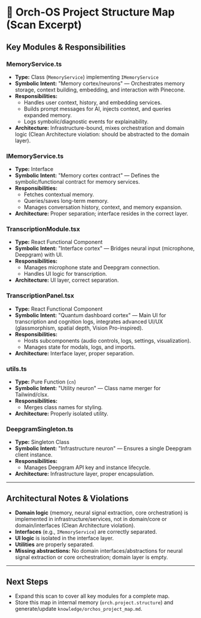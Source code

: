 # 🧠 Orch-OS Project Structure Map (Scan Excerpt)

## Key Modules & Responsibilities

### MemoryService.ts

- **Type:** Class (`MemoryService`) implementing `IMemoryService`
- **Symbolic Intent:** "Memory cortex/neurons" — Orchestrates memory storage, context building, embedding, and interaction with Pinecone.
- **Responsibilities:**
  - Handles user context, history, and embedding services.
  - Builds prompt messages for AI, injects context, and queries expanded memory.
  - Logs symbolic/diagnostic events for explainability.
- **Architecture:** Infrastructure-bound, mixes orchestration and domain logic (Clean Architecture violation: should be abstracted to the domain layer).

### IMemoryService.ts

- **Type:** Interface
- **Symbolic Intent:** "Memory cortex contract" — Defines the symbolic/functional contract for memory services.
- **Responsibilities:**
  - Fetches contextual memory.
  - Queries/saves long-term memory.
  - Manages conversation history, context, and memory expansion.
- **Architecture:** Proper separation; interface resides in the correct layer.

### TranscriptionModule.tsx

- **Type:** React Functional Component
- **Symbolic Intent:** "Interface cortex" — Bridges neural input (microphone, Deepgram) with UI.
- **Responsibilities:**
  - Manages microphone state and Deepgram connection.
  - Handles UI logic for transcription.
- **Architecture:** UI layer, correct separation.

### TranscriptionPanel.tsx

- **Type:** React Functional Component
- **Symbolic Intent:** "Quantum dashboard cortex" — Main UI for transcription and cognition logs, integrates advanced UI/UX (glassmorphism, spatial depth, Vision Pro-inspired).
- **Responsibilities:**
  - Hosts subcomponents (audio controls, logs, settings, visualization).
  - Manages state for modals, logs, and imports.
- **Architecture:** Interface layer, proper separation.

### utils.ts

- **Type:** Pure Function (`cn`)
- **Symbolic Intent:** "Utility neuron" — Class name merger for Tailwind/clsx.
- **Responsibilities:**
  - Merges class names for styling.
- **Architecture:** Properly isolated utility.

### DeepgramSingleton.ts

- **Type:** Singleton Class
- **Symbolic Intent:** "Infrastructure neuron" — Ensures a single Deepgram client instance.
- **Responsibilities:**
  - Manages Deepgram API key and instance lifecycle.
- **Architecture:** Infrastructure layer, proper encapsulation.

---

## Architectural Notes & Violations

- **Domain logic** (memory, neural signal extraction, core orchestration) is implemented in infrastructure/services, not in domain/core or domain/interfaces (Clean Architecture violation).
- **Interfaces** (e.g., `IMemoryService`) are correctly separated.
- **UI logic** is isolated in the interface layer.
- **Utilities** are properly separated.
- **Missing abstractions:** No domain interfaces/abstractions for neural signal extraction or core orchestration; domain layer is empty.

---

## Next Steps

- Expand this scan to cover all key modules for a complete map.
- Store this map in internal memory (`orch.project.structure`) and generate/update `knowledge/orchos_project_map.md`.

